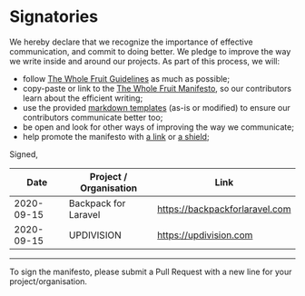 # Signatories

We hereby declare that we recognize the importance of  effective communication, and commit to doing better. We pledge to improve the way we write inside and around our projects. As part of this process, we will:
- follow [The Whole Fruit Guidelines](https://github.com/the-whole-fruit/manifesto#rules-for-writing-effectively-one--mor-framework) as much as possible;
- copy-paste or link to the [The Whole Fruit Manifesto](https://github.com/the-whole-fruit/manifesto), so our contributors learn about the efficient writing;
- use the provided [markdown templates](https://github.com/the-whole-fruit/manifesto/tree/master/.github) (as-is or modified) to ensure our contributors communicate better too;
- be open and look for other ways of improving the way we communicate;
- help promote the manifesto with [a link](https://github.com/the-whole-fruit/manifesto) or [a shield](https://github.com/the-whole-fruit/manifesto/blob/master/CONTRIBUTING.md#include-a-shield-in-your-project);


Signed,


Date | Project / Organisation | Link
------------ | ------------- | -------------
2020-09-15 | Backpack for Laravel | https://backpackforlaravel.com
2020-09-15 | UPDIVISION | https://updivision.com


-----

To sign the manifesto, please submit a Pull Request with a new line for your project/organisation.
